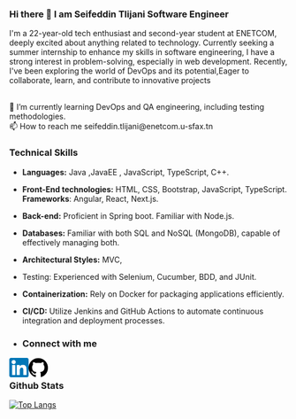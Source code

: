 ### Hi there 👋 I am Seifeddin Tlijani Software Engineer

I'm a 22-year-old tech enthusiast and second-year student at ENETCOM, deeply excited about anything related to technology. Currently seeking a summer internship to enhance my skills in software engineering, I have a strong interest in problem-solving, especially in web  development. Recently, I've been exploring the world of DevOps and its potential,Eager to collaborate, learn, and contribute to innovative projects

<br>  
🌱 I’m currently learning DevOps and QA engineering, including testing methodologies.
<br>  
📫 How to reach me seifeddin.tlijani@enetcom.u-sfax.tn

### Technical Skills
- **Languages:** Java ,JavaEE , JavaScript, TypeScript, C++.
- **Front-End technologies:** HTML, CSS, Bootstrap, JavaScript, TypeScript. **Frameworks**: Angular, React, Next.js.
- **Back-end:** Proficient in Spring boot. Familiar with Node.js.
- **Databases:** Familiar with both SQL and NoSQL (MongoDB), capable of effectively managing both.
- **Architectural Styles:** MVC,
- Testing: Experienced with Selenium, Cucumber, BDD, and JUnit.
- **Containerization:** Rely on Docker for packaging applications efficiently.
- **CI/CD:** Utilize Jenkins and GitHub Actions to automate continuous integration and deployment processes.


- ### Connect with me
<a href="https://www.linkedin.com/in/tlijani-seif-482897200/">
  <img align="left" src="https://github.com/Seifeddin-tlijani/Seifeddin-tlijani/blob/main/linkedin.png" alt="Seif Tlijani | Linkedin" width="35px"/>
 </a>
<a href="https://github.com/Seifeddin-tlijani/">
  <img align="left" src="https://github.com/Seifeddin-tlijani/Seifeddin-tlijani/blob/main/Github.png" alt="Seif Tlijani | Github" width="35px"/>
</a>
<br>  


### Github Stats

[![Top Langs](https://github-readme-stats.vercel.app/api/top-langs/?username=Seifeddin-tlijani&layout=compact)](https://github.com/Seifeddin-tlijani/)

<!--
**Seifeddin-tlijani/Seifeddin-tlijani** is a ✨ _special_ ✨ repository because its `README.md` (this file) appears on your GitHub profile.

Here are some ideas to get you started:

- 🔭 I’m currently working on ...
- 🌱 I’m currently learning ...
- 👯 I’m looking to collaborate on ...
- 🤔 I’m looking for help with ...
- 💬 Ask me about ...
- 📫 How to reach me: ...
- 😄 Pronouns: ...
- ⚡ Fun fact: ...
-->
